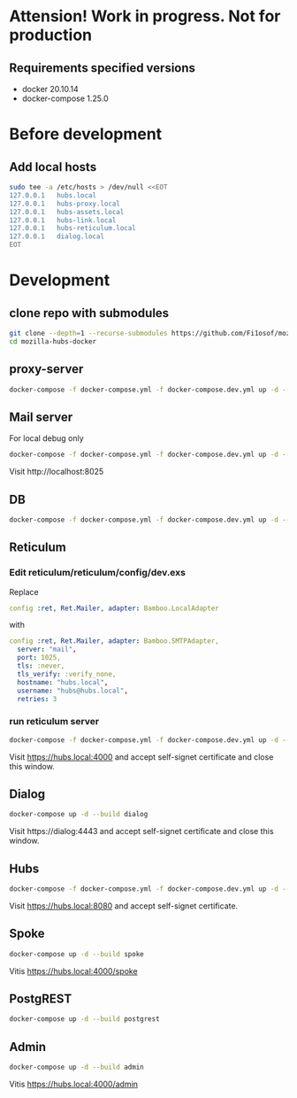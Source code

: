 # Attension! Work in progress. Not for production

## Requirements specified versions
- docker 20.10.14
- docker-compose 1.25.0

# Before development

## Add local hosts
```bash
sudo tee -a /etc/hosts > /dev/null <<EOT
127.0.0.1   hubs.local
127.0.0.1   hubs-proxy.local
127.0.0.1   hubs-assets.local
127.0.0.1   hubs-link.local
127.0.0.1   hubs-reticulum.local
127.0.0.1   dialog.local
EOT
```

# Development

## clone repo with submodules
```bash
git clone --depth=1 --recurse-submodules https://github.com/Fi1osof/mozilla-hubs-docker
cd mozilla-hubs-docker
```

## proxy-server
```bash
docker-compose -f docker-compose.yml -f docker-compose.dev.yml up -d --build proxy
```

## Mail server
For local debug only
```bash
docker-compose -f docker-compose.yml -f docker-compose.dev.yml up -d --build mail
```
Visit http://localhost:8025


## DB
```bash
docker-compose -f docker-compose.yml -f docker-compose.dev.yml up -d --build db
```

## Reticulum

### Edit reticulum/reticulum/config/dev.exs
Replace 
```yml 
config :ret, Ret.Mailer, adapter: Bamboo.LocalAdapter
```

with
```yml 
config :ret, Ret.Mailer, adapter: Bamboo.SMTPAdapter,
  server: "mail",
  port: 1025,
  tls: :never,
  tls_verify: :verify_none,
  hostname: "hubs.local",
  username: "hubs@hubs.local",
  retries: 3
```

### run reticulum server
```bash
docker-compose -f docker-compose.yml -f docker-compose.dev.yml up -d --build reticulum
```
Visit https://hubs.local:4000 and accept self-signet certificate and close this window.


## Dialog
```bash
docker-compose up -d --build dialog
```
Visit https://dialog:4443 and accept self-signet certificate and close this window.


## Hubs
```bash
docker-compose -f docker-compose.yml -f docker-compose.dev.yml up -d --build hubs
```

Visit https://hubs.local:8080 and accept self-signet certificate.


## Spoke

```bash
docker-compose up -d --build spoke
```
Vitis https://hubs.local:4000/spoke


## PostgREST

```bash
docker-compose up -d --build postgrest
```


## Admin

```bash
docker-compose up -d --build admin
```
Vitis https://hubs.local:4000/admin
